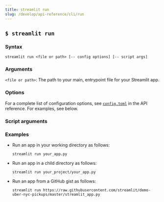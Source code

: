 ```yaml
---
title: streamlit run
slug: /develop/api-reference/cli/run
---
```


## `$ streamlit run`

### Syntax

```
streamlit run <file or path> [-- config options] [-- script args]
```

### Arguments

`<file or path>`: The path to your main, entrypoint file for your Streamlit app.

### Options

For a complete list of configuration options, see [`config.toml`]() in the API reference. For examples, see below.

### Script arguments

### Examples

- Run an app in your working directory as follows:

  ```
  streamlit run your_app.py
  ```

- Run an app in a child directory as follows:

  ```
  streamlit run your_project/your_app.py
  ```

- Run an app from a GitHub gist as follows:

  ```
  streamlit run https://raw.githubusercontent.com/streamlit/demo-uber-nyc-pickups/master/streamlit_app.py
  ```
